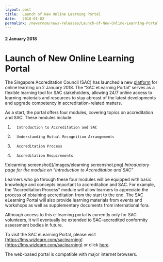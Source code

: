 ```yaml
---
layout: post
title:  Launch of New Online Learning Portal
date:   2018-01-02
permalink: /newsroom/news-releases/Launch-of-New-Online-Learning-Portal
---
```

#### 2 January 2018
# **Launch of New Online Learning Portal**

The Singapore Accreditation Council (SAC) has launched a new [platform](https://lms.wizlearn.com/saclearning) for online learning on 2 January 2018. The “SAC eLearning Portal” serves as a flexible learning tool for SAC stakeholders, allowing 24/7 online access to learning materials and resources to stay abreast of the latest developments and upgrade competency in accreditation-related matters.
 
As a start, the portal offers four modules, covering topics on accreditation and SAC:
These modules include:
1.       Introduction to Accreditation and SAC
2.       Understanding Mutual Recognition Arrangements
3.       Accreditation Process
4.       Accreditation Requirements

![elearning screenshot](/images/elearning screenshot.png)
*Introductory page for the module on “Introduction to Accreditation and SAC”*

Learners who go through these four modules will be equipped with basic knowledge and concepts important to accreditation and SAC. For example, the “Accreditation Process” module will allow learners to appreciate the process of obtaining accreditation from the start to the end. The SAC eLearning Portal will also provide learning materials from events and workshops as well as supplementary documents from international fora.
 
Although access to this e-learning portal is currently only for SAC volunteers, it will eventually be extended to SAC-accredited conformity assessment bodies in future.
 
To visit the SAC eLearning Portal, please visit [https://lms.wizlearn.com/saclearning](https://lms.wizlearn.com/saclearning) or click [here](https://lms.wizlearn.com/saclearning).
 
The web-based portal is compatible with major internet browsers.
